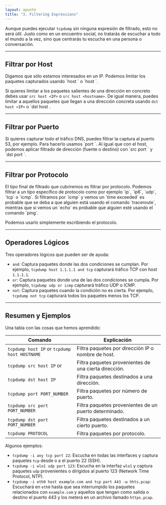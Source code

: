 ```yaml
---
layout: apunte
title: "3. Filtering Expressions"
---
```


Aunque puedes ejecutar `tcpdump` sin ninguna expresión de filtrado, esto no será útil. Justo como en un encuentro social, no tratarás de escuchar a todo el mundo a la vez, sino que centrarás tu escucha en una persona o conversación.

-------------------
<h2>Filtrar por Host</h2>
Digamos que sólo estamos interesados en un IP. Podemos limitar los paquetes capturados usando  `host <IP>` o `host <hostname>`.

Si quieres limitar a los paquetes salientes de una dirección en concreto debes usar `src host <IP>` o `src host <hostname>`. De igual manera, puedes limitar a aquellos paquetes que llegan a una dirección concreta usando `dst host <IP>` o `dst host <hostname>.

-------------
<h2>Filtrar por Puerto</h2>
Si quieres capturar todo el tráfico DNS, puedes filtrar la captura al puerto 53, por ejemplo. Para hacerlo usamos `port <puerto>`. Al igual que con el host, podemos aplicar filtrado de dirección (fuente o destino) con `src port <puerto>` y `dst port <puerto>`.

----------------
<h2>Filtrar por Protocolo</h2>
El tipo final de filtrado que cubriremos es filtrar por protocolo. Podemos filtrar a un tipo específico de protocolo como por ejemplo `ip`, `ip6`, `udp`, `tcp` o `icmp`. Si filtramos por `icmp` y vemos un `time exceeded` es probable que se deba a que alguien está usando el comando `traceroute`, mientras que si vemos un `echo` es probable que alguien esté usando el comando `ping`.

Podemos usarlo simplemente escribiendo el protocolo.

-------------
<h2>Operadores Lógicos</h2>
Tres operadores lógicos que pueden ser de ayuda:

- `and`: Captura paquetes donde las dos condiciones se cumplan. Por ejemplo, `tcpdump host 1.1.1.1 and tcp` capturará tráfico TCP con host `1.1.1.1`.
- `or`: Captura paquetes donde una de las dos condiciones se cumpla. Por ejemplo, `tcpdump udp or icmp` capturará tráfico UDP o ICMP.
- `not`: Captura paquetes cuando la condición no es cierta. Por ejemplo, `tcpdump not tcp` capturará todos los paquetes menos los TCP.

---------------
<h2>Resumen y Ejemplos</h2>
Una tabla con las cosas que hemos aprendido:

| Comando                                      | Explicación                                            |
| -------------------------------------------- | ------------------------------------------------------ |
| `tcpdump host IP` or `tcpdump host HOSTNAME` | Filtra paquetes por dirección IP o nombre de host.     |
| `tcpdump src host IP` or                     | Filtra paquetes provenientes de una cierta dirección.  |
| `tcpdump dst host IP`                        | Filtra paquetes destinados a una dirección.            |
| `tcpdump port PORT_NUMBER`                   | Filtra paquetes por número de puerto.                  |
| `tcpdump src port PORT_NUMBER`               | Filtra paquetes provenientes de un puerto determinado. |
| `tcpdump dst port PORT_NUMBER`               | Filtra paquetes destinados a un cierto puerto.         |
| `tcpdump PROTOCOL`                           | Filtra paquetes por protocolo.                         |
Algunos ejemplos:

- `tcpdump -i any tcp port 22`: Escucha en todas las interfaces y captura paquetes `tcp` desde o a el puerto 22 (SSH).
- `tcpdump -i wlo1 udp port 123`: Escucha en la interfaz `wlo1` y captura paquetes `udp` provenientes o dirigidos al puerto 123 (Network Time Protocol, NTP).
- `tcpdump -i eth0 host example.com and tcp port 443 -w hhts.pcap`: Escuchará en `eth0` hasta que sea interrumpido los paquetes relacionados con `example.com` y aquellos que tengan como salida o destino el puerto 443 y los meterá en un archivo llamado `https.pcap`.